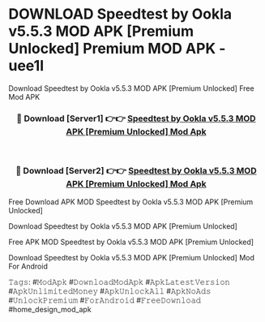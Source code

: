 # DOWNLOAD Speedtest by Ookla v5.5.3 MOD APK [Premium Unlocked] Premium MOD APK - uee1l
Download Speedtest by Ookla v5.5.3 MOD APK [Premium Unlocked] Free Mod APK

<div align="center">
<h3>🔴 Download [Server1] 👉👉 <a href="https://apk-comot.site?title=Speedtest_by_Ookla_v5.5.3_MOD_APK_[Premium_Unlocked]">Speedtest by Ookla v5.5.3 MOD APK [Premium Unlocked] Mod Apk</a></h3><br>

<h3>🔴 Download [Server2] 👉👉 <a href="https://apk-comot.site?title=Speedtest_by_Ookla_v5.5.3_MOD_APK_[Premium_Unlocked]">Speedtest by Ookla v5.5.3 MOD APK [Premium Unlocked] Mod Apk</a></h3>
</div>


Free Download APK MOD Speedtest by Ookla v5.5.3 MOD APK [Premium Unlocked]

Download Speedtest by Ookla v5.5.3 MOD APK [Premium Unlocked] 

Free APK MOD Speedtest by Ookla v5.5.3 MOD APK [Premium Unlocked] 

Download Speedtest by Ookla v5.5.3 MOD APK [Premium Unlocked] Mod For Android

𝚃𝚊𝚐𝚜: #𝙼𝚘𝚍𝙰𝚙𝚔 #𝙳𝚘𝚠𝚗𝚕𝚘𝚊𝚍𝙼𝚘𝚍𝙰𝚙𝚔 #𝙰𝚙𝚔𝙻𝚊𝚝𝚎𝚜𝚝𝚅𝚎𝚛𝚜𝚒𝚘𝚗 #𝙰𝚙𝚔𝚄𝚗𝚕𝚒𝚖𝚒𝚝𝚎𝚍𝙼𝚘𝚗𝚎𝚢 #𝙰𝚙𝚔𝚄𝚗𝚕𝚘𝚌𝚔𝙰𝚕𝚕 #𝙰𝚙𝚔𝙽𝚘𝙰𝚍𝚜 #𝚄𝚗𝚕𝚘𝚌𝚔𝙿𝚛𝚎𝚖𝚒𝚞𝚖 #𝙵𝚘𝚛𝙰𝚗𝚍𝚛𝚘𝚒𝚍 #𝙵𝚛𝚎𝚎𝙳𝚘𝚠𝚗𝚕𝚘𝚊𝚍 #home_design_mod_apk